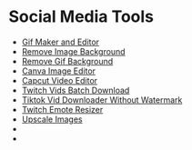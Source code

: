 # Social Media Tools 
- [Gif Maker and Editor](https://ezgif.com/video-to-gif)
- [Remove Image Background](https://www.remove.bg/upload)
- [Remove Gif Background](https://onlinegiftools.com/remove-gif-background)
- [Canva Image Editor](https://www.canva.com/)
- [Capcut Video Editor](https://www.capcut.com/my-edit)
- [Twitch Vids Batch Download](https://www.twitchanz.com/)
- [Tiktok Vid Downloader Without Watermark](https://snaptik.app/)
- [Twitch Emote Resizer](https://tma02.github.io/twitch-emote-resizer/)
- [Upscale Images](https://imgupscaler.com/)
- []()
- []()
